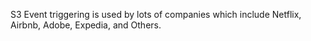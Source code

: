 S3 Event triggering is used by lots of companies which include Netflix, Airbnb, Adobe, Expedia, and Others.

